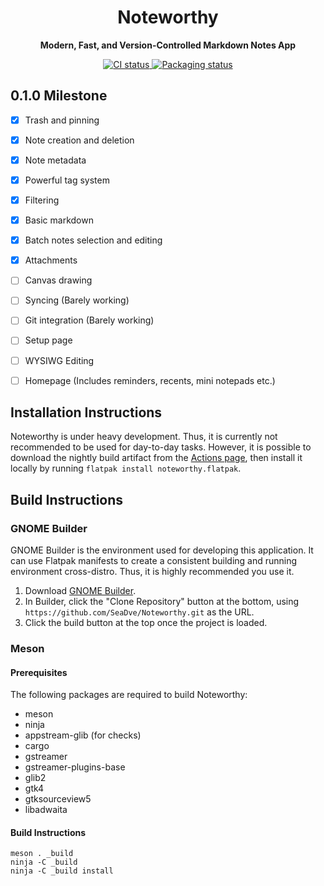 <h1 align="center">
  Noteworthy
</h1>

<p align="center"><strong>Modern, Fast, and Version-Controlled Markdown Notes App</strong></p>

<p align="center">
  <a href="https://github.com/SeaDve/Noteworthy/actions/workflows/ci.yml">
    <img src="https://github.com/SeaDve/Noteworthy/actions/workflows/ci.yml/badge.svg" alt="CI status"/>
  </a>
  <a href="https://repology.org/project/noteworthy/versions">
    <img src="https://repology.org/badge/tiny-repos/noteworthy.svg" alt="Packaging status">
  </a>
</p>

## 0.1.0 Milestone

- [x] Trash and pinning
- [x] Note creation and deletion
- [x] Note metadata
- [x] Powerful tag system
- [x] Filtering
- [x] Basic markdown
- [x] Batch notes selection and editing
- [x] Attachments
- [ ] Canvas drawing
- [ ] Syncing (Barely working)
- [ ] Git integration (Barely working)
- [ ] Setup page
- [ ] WYSIWG Editing
- [ ] Homepage (Includes reminders, recents, mini notepads etc.)


## Installation Instructions

Noteworthy is under heavy development. Thus, it is currently not recommended to
be used for day-to-day tasks. However, it is possible to download the nightly
build artifact from the [Actions page](https://github.com/SeaDve/Noteworthy/actions/),
then install it locally by running `flatpak install noteworthy.flatpak`.


## Build Instructions

### GNOME Builder

GNOME Builder is the environment used for developing this application.
It can use Flatpak manifests to create a consistent building and running
environment cross-distro. Thus, it is highly recommended you use it.

1. Download [GNOME Builder](https://flathub.org/apps/details/org.gnome.Builder).
2. In Builder, click the "Clone Repository" button at the bottom, using
`https://github.com/SeaDve/Noteworthy.git` as the URL.
3. Click the build button at the top once the project is loaded.

### Meson

#### Prerequisites

The following packages are required to build Noteworthy:

* meson
* ninja
* appstream-glib (for checks)
* cargo
* gstreamer
* gstreamer-plugins-base
* glib2
* gtk4
* gtksourceview5
* libadwaita

#### Build Instructions

```shell
meson . _build
ninja -C _build
ninja -C _build install
```
